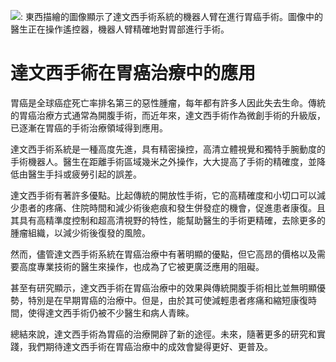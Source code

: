 ![: 東西描繪的圖像顯示了達文西手術系統的機器人臂在進行胃癌手術。圖像中的醫生正在操作遙控器，機器人臂精確地對胃部進行手術。](https://i.imgur.com/otegYUj.jpeg)
# 達文西手術在胃癌治療中的應用

胃癌是全球癌症死亡率排名第三的惡性腫瘤，每年都有許多人因此失去生命。傳統的胃癌治療方式通常為開腹手術，而近年來，達文西手術作為微創手術的升級版，已逐漸在胃癌的手術治療領域得到應用。

達文西手術系統是一種高度先進，具有精密操控，高清立體視覺和獨特手腕動度的手術機器人。醫生在距離手術區域幾米之外操作，大大提高了手術的精確度，並降低由醫生手抖或疲勞引起的誤差。

達文西手術有著許多優點。比起傳統的開放性手術，它的高精確度和小切口可以減少患者的疼痛、住院時間和減少術後疤痕和發生併發症的機會，促進患者康復。且其具有高精準度控制和超高清視野的特性，能幫助醫生的手術更精確，去除更多的腫瘤組織，以減少術後復發的風險。

然而，儘管達文西手術系統在胃癌治療中有著明顯的優點，但它高昂的價格以及需要高度專業技術的醫生來操作，也成為了它被更廣泛應用的阻礙。

甚至有研究顯示，達文西手術在胃癌治療中的效果與傳統開腹手術相比並無明顯優勢，特別是在早期胃癌的治療中。但是，由於其可使減輕患者疼痛和縮短康復時間，使得達文西手術仍被不少醫生和病人青睞。

總結來說，達文西手術為胃癌的治療開辟了新的途徑。未來，隨著更多的研究和實踐，我們期待達文西手術在胃癌治療中的成效會變得更好、更普及。

